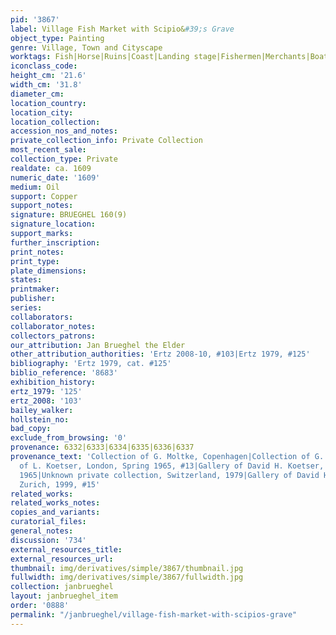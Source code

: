 ```yaml
---
pid: '3867'
label: Village Fish Market with Scipio&#39;s Grave
object_type: Painting
genre: Village, Town and Cityscape
worktags: Fish|Horse|Ruins|Coast|Landing stage|Fishermen|Merchants|Boat
iconclass_code:
height_cm: '21.6'
width_cm: '31.8'
diameter_cm:
location_country:
location_city:
location_collection:
accession_nos_and_notes:
private_collection_info: Private Collection
most_recent_sale:
collection_type: Private
realdate: ca. 1609
numeric_date: '1609'
medium: Oil
support: Copper
support_notes:
signature: BRUEGHEL 160(9)
signature_location:
support_marks:
further_inscription:
print_notes:
print_type:
plate_dimensions:
states:
printmaker:
publisher:
series:
collaborators:
collaborator_notes:
collectors_patrons:
our_attribution: Jan Brueghel the Elder
other_attribution_authorities: 'Ertz 2008-10, #103|Ertz 1979, #125'
bibliography: 'Ertz 1979, cat. #125'
biblio_reference: '8683'
exhibition_history:
ertz_1979: '125'
ertz_2008: '103'
bailey_walker:
hollstein_no:
bad_copy:
exclude_from_browsing: '0'
provenance: 6332|6333|6334|6335|6336|6337
provenance_text: 'Collection of G. Moltke, Copenhagen|Collection of G. Sadolin, Dragor|Gallery
  of L. Koetser, London, Spring 1965, #13|Gallery of David H. Koetser, Geneva, after
  1965|Unknown private collection, Switzerland, 1979|Gallery of David H. Koetser,
  Zurich, 1999, #15'
related_works:
related_works_notes:
copies_and_variants:
curatorial_files:
general_notes:
discussion: '734'
external_resources_title:
external_resources_url:
thumbnail: img/derivatives/simple/3867/thumbnail.jpg
fullwidth: img/derivatives/simple/3867/fullwidth.jpg
collection: janbrueghel
layout: janbrueghel_item
order: '0888'
permalink: "/janbrueghel/village-fish-market-with-scipios-grave"
---
```

